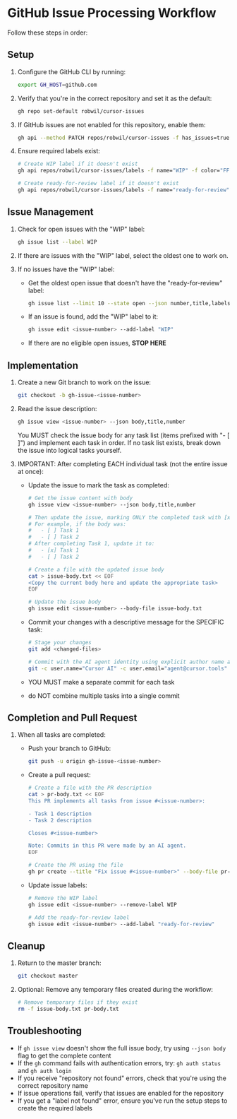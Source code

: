 # GitHub Issue Processing Workflow

Follow these steps in order:

## Setup
1. Configure the GitHub CLI by running:
   ```bash
   export GH_HOST=github.com
   ```

2. Verify that you're in the correct repository and set it as the default:
   ```bash
   gh repo set-default robwil/cursor-issues
   ```

3. If GitHub issues are not enabled for this repository, enable them:
   ```bash
   gh api --method PATCH repos/robwil/cursor-issues -f has_issues=true
   ```

4. Ensure required labels exist:
   ```bash
   # Create WIP label if it doesn't exist
   gh api repos/robwil/cursor-issues/labels -f name="WIP" -f color="FF0000" -f description="Work in progress" || true
   
   # Create ready-for-review label if it doesn't exist
   gh api repos/robwil/cursor-issues/labels -f name="ready-for-review" -f color="0E8A16" -f description="PR created and ready for review" || true
   ```

## Issue Management
1. Check for open issues with the "WIP" label:
   ```bash
   gh issue list --label WIP
   ```

2. If there are issues with the "WIP" label, select the oldest one to work on.

3. If no issues have the "WIP" label:
   - Get the oldest open issue that doesn't have the "ready-for-review" label:
     ```bash
     gh issue list --limit 10 --state open --json number,title,labels --jq '.[] | select(.labels | map(.name) | index("ready-for-review") | not) | [.number, .title] | @tsv' | sort -n | head -1
     ```
   - If an issue is found, add the "WIP" label to it:
     ```bash
     gh issue edit <issue-number> --add-label "WIP"
     ```
   - If there are no eligible open issues, **STOP HERE**

## Implementation
1. Create a new Git branch to work on the issue:
   ```bash
   git checkout -b gh-issue-<issue-number>
   ```

2. Read the issue description:
   ```bash
   gh issue view <issue-number> --json body,title,number
   ```
   
   You MUST check the issue body for any task list (items prefixed with "- [ ]") and implement each task in order. 
   If no task list exists, break down the issue into logical tasks yourself.

3. IMPORTANT: After completing EACH individual task (not the entire issue at once):
   - Update the issue to mark the task as completed:
     ```bash
     # Get the issue content with body
     gh issue view <issue-number> --json body,title,number
     
     # Then update the issue, marking ONLY the completed task with [x] 
     # For example, if the body was:
     #   - [ ] Task 1
     #   - [ ] Task 2
     # After completing Task 1, update it to:
     #   - [x] Task 1
     #   - [ ] Task 2
     
     # Create a file with the updated issue body
     cat > issue-body.txt << EOF
     <Copy the current body here and update the appropriate task>
     EOF
     
     # Update the issue body
     gh issue edit <issue-number> --body-file issue-body.txt
     ```
   
   - Commit your changes with a descriptive message for the SPECIFIC task:
     ```bash
     # Stage your changes
     git add <changed-files>
     
     # Commit with the AI agent identity using explicit author name and email
     git -c user.name="Cursor AI" -c user.email="agent@cursor.tools" commit -m "Task: Description of the specific task just completed"
     ```
   
   - YOU MUST make a separate commit for each task
   - do NOT combine multiple tasks into a single commit

## Completion and Pull Request
1. When all tasks are completed:
   - Push your branch to GitHub: 
     ```bash
     git push -u origin gh-issue-<issue-number>
     ```
   
   - Create a pull request:
     ```bash
     # Create a file with the PR description 
     cat > pr-body.txt << EOF
     This PR implements all tasks from issue #<issue-number>:
     
     - Task 1 description
     - Task 2 description
     
     Closes #<issue-number>
     
     Note: Commits in this PR were made by an AI agent.
     EOF
     
     # Create the PR using the file
     gh pr create --title "Fix issue #<issue-number>" --body-file pr-body.txt
     ```
   
   - Update issue labels:
     ```bash
     # Remove the WIP label
     gh issue edit <issue-number> --remove-label WIP
     
     # Add the ready-for-review label
     gh issue edit <issue-number> --add-label "ready-for-review"
     ```

## Cleanup
1. Return to the master branch:
   ```bash
   git checkout master
   ```

2. Optional: Remove any temporary files created during the workflow:
   ```bash
   # Remove temporary files if they exist
   rm -f issue-body.txt pr-body.txt
   ```

## Troubleshooting
- If `gh issue view` doesn't show the full issue body, try using `--json body` flag to get the complete content
- If the `gh` command fails with authentication errors, try: `gh auth status` and `gh auth login`
- If you receive "repository not found" errors, check that you're using the correct repository name
- If issue operations fail, verify that issues are enabled for the repository
- If you get a "label not found" error, ensure you've run the setup steps to create the required labels
